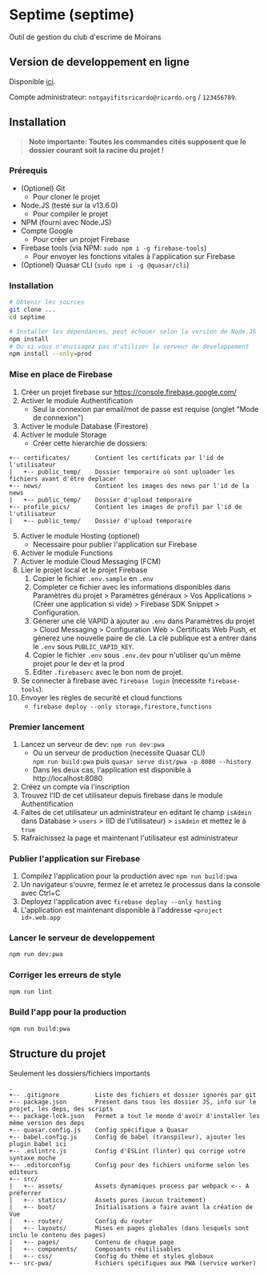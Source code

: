 # Septime (septime)

Outil de gestion du club d'escrime de Moirans

## Version de developpement en ligne
Disponible [ici](https://septime-dev.web.app).

Compte administrateur: `notgayifitsricardo@ricardo.org` / `123456789`.

## Installation

> **Note importante: Toutes les commandes cités supposent que le dossier courant soit la racine du projet !**

### Prérequis
* (Optionel) Git
    * Pour cloner le projet
* Node.JS (testé sur la v13.6.0)
    * Pour compiler le projet
* NPM (fourni avec Node.JS)
* Compte Google
    * Pour créer un projet Firebase
* Firebase tools (via NPM: `sudo npm i -g firebase-tools`)
    * Pour envoyer les fonctions vitales à l'application sur Firebase
* (Optionel) Quasar CLI (`sudo npm i -g @quasar/cli`)

### Installation
```bash
# Obtenir les sources
git clone ...
cd septime

# Installer les dépendances, peut échouer selon la version de Node.JS
npm install
# Ou si vous n'envisagez pas d'utiliser le serveur de developpement
npm install --only=prod
```

### Mise en place de Firebase
1. Créer un projet firebase sur https://console.firebase.google.com/
2. Activer le module Authentification
    * Seul la connexion par email/mot de passe est requise (onglet "Mode de connexion")
3. Activer le module Database (Firestore)
4. Activer le module Storage
    * Créer cette hierarchie de dossiers:
```
+-- certificates/       Contient les certificats par l'id de l'utilisateur
|   +-- public_temp/    Dossier temporaire où sont uploader les fichiers avant d'être deplacer
+-- news/               Contient les images des news par l'id de la news
|   +-- public_temp/    Dossier d'upload temporaire
+-- profile_pics/       Contient les images de profil par l'id de l'utilisateur
|   +-- public_temp/    Dossier d'upload temporaire
```
5. Activer le module Hosting (optionel)
    * Necessaire pour publier l'application sur Firebase
6. Activer le module Functions
7. Activer le module Cloud Messaging (FCM)
8. Lier le projet local et le projet Firebase
    1. Copier le fichier `.env.sample` en `.env`
    2. Completer ce fichier avec les informations disponibles dans Paramètres du projet > Paramètres généraux > Vos Applications > (Créer une application si vide) > Firebase SDK Snippet > Configuration.
    3. Génerer une clé VAPID à ajouter au `.env` dans Paramètres du projet > Cloud Messaging > Configuration Web > Certificats Web Push, et génerez une nouvelle paire de clé. La clé publique est a entrer dans le `.env` sous `PUBLIC_VAPID_KEY`.
    4. Copier le fichier `.env` sous `.env.dev` pour n'utiliser qu'un même projet pour le dev et la prod
    5. Editer `.firebaserc` avec le bon nom de projet.
9. Se connecter à firebase avec `firebase login` (necessite `firebase-tools`).
10. Envoyer les règles de securité et cloud functions
    * `firebase deploy --only storage,firestore,functions`

### Premier lancement
1. Lancez un serveur de dev: `npm run dev:pwa`
    * Ou un serveur de production (necessite Quasar CLI)<br>`npm run build:pwa` puis `quasar serve dist/pwa -p 8080 --history`
    * Dans les deux cas, l'application est disponible à http://localhost:8080
2. Créez un compte via l'inscription
3. Trouvez l'ID de cet utilisateur depuis firebase dans le module Authentification
4. Faites de cet utilisateur un administrateur en editant le champ `isAdmin` dans Database > `users` > (ID de l'utilisateur) > `isAdmin` et mettez le à `true`
5. Rafraichissez la page et maintenant l'utilisateur est administrateur

### Publier l'application sur Firebase
1. Compilez l'application pour la production avec `npm run build:pwa`
2. Un navigateur s'ouvre, fermez le et arretez le processus dans la console avec Ctrl+C
3. Deployez l'application avec `firebase deploy --only hosting`
4. L'application est maintenant disponible à l'addresse `<project id>.web.app`

### Lancer le serveur de developpement
```bash
npm run dev:pwa
```

### Corriger les erreurs de style
```bash
npm run lint
```

### Build l'app pour la production
```bash
npm run build:pwa
```

## Structure du projet

Seulement les dossiers/fichiers importants

```
.
+-- .gitignore          Liste des fichiers et dossier ignorés par git
+-- package.json        Présent dans tous les dossier JS, info sur le projet, les deps, des scripts
+-- package-lock.json   Permet a tout le monde d'avoir d'installer les même version des deps
+-- quasar.config.js    Config spécifique a Quasar
+-- babel.config.js     Config de babel (transpileur), ajouter les plugin babel ici
+-- .eslintrc.js        Config d'ESLint (linter) qui corrige votre syntaxe moche
+-- .editorconfig       Config pour des fichiers uniforme selon les editeurs
+-- src/
|   +-- assets/         Assets dynamiques process par webpack <-- A préferrer 
|   +-- statics/        Assets pures (aucun traitement)
|   +-- boot/           Initialisations a faire avant la création de Vue
|   +-- router/         Config du router
|   +-- layouts/        Mises en pages globales (dans lesquels sont inclu le contenu des pages)
|   +-- pages/          Contenu de chaque page
|   +-- components/     Composants réutilisables
|   +-- css/            Config du thème et styles globaux
+-- src-pwa/            Fichiers spécifiques aux PWA (service worker)
```
